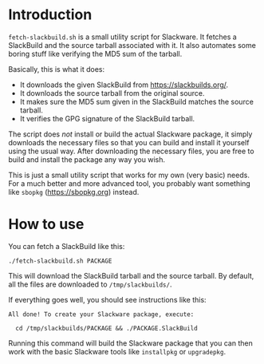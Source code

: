 # Introduction

`fetch-slackbuild.sh` is a small utility script for Slackware. It fetches a
SlackBuild and the source tarball associated with it. It also automates some
boring stuff like verifying the MD5 sum of the tarball.

Basically, this is what it does:

* It downloads the given SlackBuild from https://slackbuilds.org/.
* It downloads the source tarball from the original source.
* It makes sure the MD5 sum given in the SlackBuild matches the source tarball.
* It verifies the GPG signature of the SlackBuild tarball.

The script does *not* install or build the actual Slackware package, it simply
downloads the necessary files so that you can build and install it yourself
using the usual way. After downloading the necessary files, you are free to
build and install the package any way you wish.

This is just a small utility script that works for my own (very basic) needs.
For a much better and more advanced tool, you probably want something like
`sbopkg` (https://sbopkg.org) instead.

# How to use

You can fetch a SlackBuild like this:

    ./fetch-slackbuild.sh PACKAGE

This will download the SlackBuild tarball and the source tarball.
By default, all the files are downloaded to `/tmp/slackbuilds/`.

If everything goes well, you should see instructions like this:

    All done! To create your Slackware package, execute:
    
      cd /tmp/slackbuilds/PACKAGE && ./PACKAGE.SlackBuild
    

Running this command will build the Slackware package that you can then work
with the basic Slackware tools like `installpkg` or `upgradepkg`.
